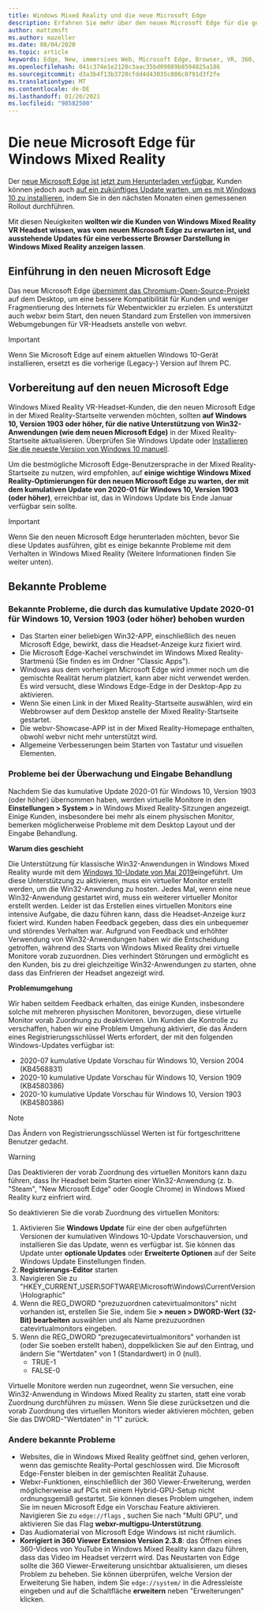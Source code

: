 ```yaml
---
title: Windows Mixed Reality und die neue Microsoft Edge
description: Erfahren Sie mehr über den neuen Microsoft Edge für die gemischte Realität, einschließlich der erwarteten Informationen, der Updates, die Sie kennen sollten, und bekannter Probleme.
author: mattzmsft
ms.author: mazeller
ms.date: 08/04/2020
ms.topic: article
keywords: Edge, New, immersives Web, Microsoft Edge, Browser, VR, 360, 360 Video, 360 Viewer, webxr, webvr
ms.openlocfilehash: 041c374e1e2120c3aac35bd09889b8594825a186
ms.sourcegitcommit: d3a3b4f13b3728cfdd4d43035c806c0791d3f2fe
ms.translationtype: MT
ms.contentlocale: de-DE
ms.lasthandoff: 01/20/2021
ms.locfileid: "98582500"
---
```

# <a name="the-new-microsoft-edge-for-windows-mixed-reality"></a>Die neue Microsoft Edge für Windows Mixed Reality

Der [neue Microsoft Edge ist jetzt zum Herunterladen verfügbar](https://blogs.windows.com/windowsexperience/?p=173496), Kunden können jedoch auch [auf ein zukünftiges Update warten, um es mit Windows 10 zu installieren](https://blogs.windows.com/msedgedev/2020/01/15/upgrading-new-microsoft-edge-79-chromium/), indem Sie in den nächsten Monaten einen gemessenen Rollout durchführen. 

Mit diesen Neuigkeiten **wollten wir die Kunden von Windows Mixed Reality VR Headset wissen, was vom neuen Microsoft Edge zu erwarten ist, und ausstehende Updates für eine verbesserte Browser Darstellung in Windows Mixed Reality anzeigen lassen**.

## <a name="introducing-the-new-microsoft-edge"></a>Einführung in den neuen Microsoft Edge

Das neue Microsoft Edge [übernimmt das Chromium-Open-Source-Projekt](https://blogs.windows.com/windowsexperience/2018/12/06/microsoft-edge-making-the-web-better-through-more-open-source-collaboration/) auf dem Desktop, um eine bessere Kompatibilität für Kunden und weniger Fragmentierung des Internets für Webentwickler zu erzielen. Es unterstützt auch webxr beim Start, den neuen Standard zum Erstellen von immersiven Webumgebungen für VR-Headsets anstelle von webvr.

>[!IMPORTANT]
>Wenn Sie Microsoft Edge auf einem aktuellen Windows 10-Gerät installieren, ersetzt es die vorherige (Legacy-) Version auf Ihrem PC.

## <a name="getting-ready-for-the-new-microsoft-edge"></a>Vorbereitung auf den neuen Microsoft Edge

Windows Mixed Reality VR-Headset-Kunden, die den neuen Microsoft Edge in der Mixed Reality-Startseite verwenden möchten, sollten **auf Windows 10, Version 1903 oder höher, für die native Unterstützung von Win32-Anwendungen (wie dem neuen Microsoft Edge)** in der Mixed Reality-Startseite aktualisieren. Überprüfen Sie Windows Update oder [Installieren Sie die neueste Version von Windows 10 manuell](https://www.microsoft.com/en-us/software-download/windows10).

Um die bestmögliche Microsoft Edge-Benutzersprache in der Mixed Reality-Startseite zu nutzen, wird empfohlen, auf **einige wichtige Windows Mixed Reality-Optimierungen für den neuen Microsoft Edge zu warten, der mit dem kumulativen Update von 2020-01 für Windows 10, Version 1903 (oder höher)**, erreichbar ist, das in Windows Update bis Ende Januar verfügbar sein sollte.

>[!IMPORTANT]
>Wenn Sie den neuen Microsoft Edge herunterladen möchten, bevor Sie diese Updates ausführen, gibt es einige bekannte Probleme mit dem Verhalten in Windows Mixed Reality (Weitere Informationen finden Sie weiter unten).

## <a name="known-issues"></a>Bekannte Probleme

### <a name="known-issues-resolved-by-the-2020-01-cumulative-update-for-windows-10-version-1903-or-later"></a>Bekannte Probleme, die durch das kumulative Update 2020-01 für Windows 10, Version 1903 (oder höher) behoben wurden

- Das Starten einer beliebigen Win32-APP, einschließlich des neuen Microsoft Edge, bewirkt, dass die Headset-Anzeige kurz fixiert wird.
- Die Microsoft Edge-Kachel verschwindet im Windows Mixed Reality-Startmenü (Sie finden es im Ordner "Classic Apps").
- Windows aus dem vorherigen Microsoft Edge wird immer noch um die gemischte Realität herum platziert, kann aber nicht verwendet werden. Es wird versucht, diese Windows Edge-Edge in der Desktop-App zu aktivieren.
- Wenn Sie einen Link in der Mixed Reality-Startseite auswählen, wird ein Webbrowser auf dem Desktop anstelle der Mixed Reality-Startseite gestartet.
- Die webvr-Showcase-APP ist in der Mixed Reality-Homepage enthalten, obwohl webvr nicht mehr unterstützt wird.
- Allgemeine Verbesserungen beim Starten von Tastatur und visuellen Elementen.

### <a name="monitor-and-input-handling-issues"></a>Probleme bei der Überwachung und Eingabe Behandlung

Nachdem Sie das kumulative Update 2020-01 für Windows 10, Version 1903 (oder höher) übernommen haben, werden virtuelle Monitore in den **Einstellungen > System >** in Windows Mixed Reality-Sitzungen angezeigt. Einige Kunden, insbesondere bei mehr als einem physischen Monitor, bemerken möglicherweise Probleme mit dem Desktop Layout und der Eingabe Behandlung.

**Warum dies geschieht**

Die Unterstützung für klassische Win32-Anwendungen in Windows Mixed Reality wurde mit dem [Windows 10-Update von Mai 2019](/windows/mixed-reality/enthusiast-guide/release-notes-may-2019)eingeführt. Um diese Unterstützung zu aktivieren, muss ein virtueller Monitor erstellt werden, um die Win32-Anwendung zu hosten. Jedes Mal, wenn eine neue Win32-Anwendung gestartet wird, muss ein weiterer virtueller Monitor erstellt werden. Leider ist das Erstellen eines virtuellen Monitors eine intensive Aufgabe, die dazu führen kann, dass die Headset-Anzeige kurz fixiert wird. Kunden haben Feedback gegeben, dass dies ein unbequemer und störendes Verhalten war. Aufgrund von Feedback und erhöhter Verwendung von Win32-Anwendungen haben wir die Entscheidung getroffen, während des Starts von Windows Mixed Reality drei virtuelle Monitore vorab zuzuordnen. Dies verhindert Störungen und ermöglicht es den Kunden, bis zu drei gleichzeitige Win32-Anwendungen zu starten, ohne dass das Einfrieren der Headset angezeigt wird.

**Problemumgehung**

Wir haben seitdem Feedback erhalten, das einige Kunden, insbesondere solche mit mehreren physischen Monitoren, bevorzugen, diese virtuelle Monitor vorab Zuordnung zu deaktivieren. Um Kunden die Kontrolle zu verschaffen, haben wir eine Problem Umgehung aktiviert, die das Ändern eines Registrierungsschlüssel Werts erfordert, der mit den folgenden Windows-Updates verfügbar ist:

- 2020-07 kumulative Update Vorschau für Windows 10, Version 2004 (KB4568831)
- 2020-10 kumulative Update Vorschau für Windows 10, Version 1909 (KB4580386)
- 2020-10 kumulative Update Vorschau für Windows 10, Version 1903 (KB4580386)

>[!NOTE]
>Das Ändern von Registrierungsschlüssel Werten ist für fortgeschrittene Benutzer gedacht.

>[!WARNING]
>Das Deaktivieren der vorab Zuordnung des virtuellen Monitors kann dazu führen, dass Ihr Headset beim Starten einer Win32-Anwendung (z. b. "Steam", "New Microsoft Edge" oder Google Chrome) in Windows Mixed Reality kurz einfriert wird.

So deaktivieren Sie die vorab Zuordnung des virtuellen Monitors:
1. Aktivieren Sie **Windows Update** für eine der oben aufgeführten Versionen der kumulativen Windows 10-Update Vorschauversion, und installieren Sie das Update, wenn es verfügbar ist. Sie können das Update unter **optionale Updates** oder **Erweiterte Optionen** auf der Seite Windows Update Einstellungen finden.
2. **Registrierungs-Editor** starten
3. Navigieren Sie zu "HKEY_CURRENT_USER\SOFTWARE\Microsoft\Windows\CurrentVersion\Holographic\"
4. Wenn die REG_DWORD "prezuzuordnen catevirtualmonitors" nicht vorhanden ist, erstellen Sie Sie, indem Sie **> neuen > DWORD-Wert (32-Bit) bearbeiten** auswählen und als Name prezuzuordnen catevirtualmonitors eingeben.
5. Wenn die REG_DWORD "prezugecatevirtualmonitors" vorhanden ist (oder Sie soeben erstellt haben), doppelklicken Sie auf den Eintrag, und ändern Sie "Wertdaten" von 1 (Standardwert) in 0 (null).
    * TRUE-1
    * FALSE-0

Virtuelle Monitore werden nun zugeordnet, wenn Sie versuchen, eine Win32-Anwendung in Windows Mixed Reality zu starten, statt eine vorab Zuordnung durchführen zu müssen. Wenn Sie diese zurücksetzen und die vorab Zuordnung des virtuellen Monitors wieder aktivieren möchten, geben Sie das DWORD-"Wertdaten" in "1" zurück.

### <a name="other-known-issues"></a>Andere bekannte Probleme

-   Websites, die in Windows Mixed Reality geöffnet sind, gehen verloren, wenn das gemischte Reality-Portal geschlossen wird. Die Microsoft Edge-Fenster bleiben in der gemischten Realität Zuhause.
- Webxr-Funktionen, einschließlich der 360 Viewer-Erweiterung, werden möglicherweise auf PCs mit einem Hybrid-GPU-Setup nicht ordnungsgemäß gestartet. Sie können dieses Problem umgehen, indem Sie im neuen Microsoft Edge ein Vorschau Feature aktivieren. Navigieren Sie zu `edge://flags` , suchen Sie nach "Multi GPU", und aktivieren Sie das Flag **webxr-multigpu-Unterstützung**.
-   Das Audiomaterial von Microsoft Edge Windows ist nicht räumlich.
-   **Korrigiert in 360 Viewer Extension Version 2.3.8**: das Öffnen eines 360-Videos von YouTube in Windows Mixed Reality kann dazu führen, dass das Video im Headset verzerrt wird. Das Neustarten von Edge sollte die 360 Viewer-Erweiterung unsichtbar aktualisieren, um dieses Problem zu beheben. Sie können überprüfen, welche Version der Erweiterung Sie haben, indem Sie `edge://system/` in die Adressleiste eingeben und auf die Schaltfläche **erweitern** neben "Erweiterungen" klicken.